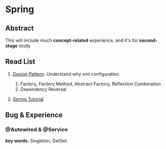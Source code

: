 # Spring

## Abstract

This will include much **concept-related** experience, and it\'s for **second-stage** study

## Read List

1. [Design Pattern](http://pan.baidu.com/s/1mhyETk8): Understand why xml configuration
	1. Factory, Factory Method, Abstract Factory, Reflection Combination
	2. Dependency Reversal

2. [Spring Tutorial](http://www.tutorialspoint.com/spring/)

## Bug & Experience

### @Autowired & @Service

**key words**: Singleton, GetSet.
